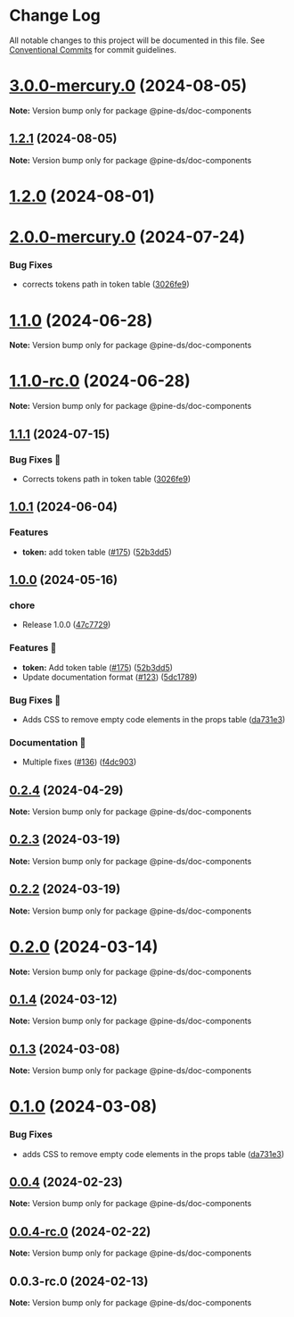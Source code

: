 # Change Log

All notable changes to this project will be documented in this file.
See [Conventional Commits](https://conventionalcommits.org) for commit guidelines.

# [3.0.0-mercury.0](https://github.com/Kajabi/pine/compare/@pine-ds/doc-components@1.2.1...@pine-ds/doc-components@3.0.0-mercury.0) (2024-08-05)

**Note:** Version bump only for package @pine-ds/doc-components





## [1.2.1](https://github.com/Kajabi/pine/compare/@pine-ds/doc-components@1.2.0...@pine-ds/doc-components@1.2.1) (2024-08-05)

**Note:** Version bump only for package @pine-ds/doc-components





# [1.2.0](https://github.com/Kajabi/pine/compare/@pine-ds/doc-components@1.1.0...@pine-ds/doc-components@1.2.0) (2024-08-01)
# [2.0.0-mercury.0](https://github.com/Kajabi/pine/compare/@pine-ds/doc-components@1.1.0...@pine-ds/doc-components@2.0.0-mercury.0) (2024-07-24)


### Bug Fixes

* corrects tokens path in token table ([3026fe9](https://github.com/Kajabi/pine/commit/3026fe97922a0ddf3e4a2d8f30765ee3ac3b2911))





# [1.1.0](https://github.com/Kajabi/pine/compare/@pine-ds/doc-components@1.0.1...@pine-ds/doc-components@1.1.0) (2024-06-28)

**Note:** Version bump only for package @pine-ds/doc-components





# [1.1.0-rc.0](https://github.com/Kajabi/pine/compare/@pine-ds/doc-components@1.0.1...@pine-ds/doc-components@1.1.0-rc.0) (2024-06-28)

**Note:** Version bump only for package @pine-ds/doc-components





## [1.1.1](https://github.com/Kajabi/pine/compare/doc-components-v1.1.0...doc-components-v1.1.1) (2024-07-15)


### Bug Fixes 🐛

* Corrects tokens path in token table ([3026fe9](https://github.com/Kajabi/pine/commit/3026fe97922a0ddf3e4a2d8f30765ee3ac3b2911))

## [1.0.1](https://github.com/Kajabi/pine/compare/@pine-ds/doc-components@0.2.4...@pine-ds/doc-components@1.0.1) (2024-06-04)


### Features

* **token:** add token table ([#175](https://github.com/Kajabi/pine/issues/175)) ([52b3dd5](https://github.com/Kajabi/pine/commit/52b3dd59e9086f5f22f4de66e848a21bef59d456))





## [1.0.0](https://github.com/Kajabi/pine/compare/doc-components-v0.2.4...doc-components-v1.0.0) (2024-05-16)


### chore

* Release 1.0.0 ([47c7729](https://github.com/Kajabi/pine/commit/47c7729d66ebcfddfccc0008f83d52f161a2c5d7))


### Features 🚀

* **token:** Add token table ([#175](https://github.com/Kajabi/pine/issues/175)) ([52b3dd5](https://github.com/Kajabi/pine/commit/52b3dd59e9086f5f22f4de66e848a21bef59d456))
* Update documentation format ([#123](https://github.com/Kajabi/pine/issues/123)) ([5dc1789](https://github.com/Kajabi/pine/commit/5dc17892e78b6fae345e1735918b75e0427f3234))


### Bug Fixes 🐛

* Adds CSS to remove empty code elements in the props table ([da731e3](https://github.com/Kajabi/pine/commit/da731e3484395f16419bdc864f1d2dd9900a8fae))


### Documentation 📄

* Multiple fixes ([#136](https://github.com/Kajabi/pine/issues/136)) ([f4dc903](https://github.com/Kajabi/pine/commit/f4dc903bcf24c21b1c5f9786b0a08cb5d3c51e9b))

## [0.2.4](https://github.com/Kajabi/pine/compare/@pine-ds/doc-components@0.2.3...@pine-ds/doc-components@0.2.4) (2024-04-29)

**Note:** Version bump only for package @pine-ds/doc-components





## [0.2.3](https://github.com/Kajabi/pine/compare/@pine-ds/doc-components@0.2.2...@pine-ds/doc-components@0.2.3) (2024-03-19)

**Note:** Version bump only for package @pine-ds/doc-components





## [0.2.2](https://github.com/Kajabi/pine/compare/@pine-ds/doc-components@0.2.0...@pine-ds/doc-components@0.2.2) (2024-03-19)

**Note:** Version bump only for package @pine-ds/doc-components





# [0.2.0](https://github.com/Kajabi/pine/compare/@pine-ds/doc-components@0.1.4...@pine-ds/doc-components@0.2.0) (2024-03-14)

**Note:** Version bump only for package @pine-ds/doc-components





## [0.1.4](https://github.com/Kajabi/pine/compare/@pine-ds/doc-components@0.1.3...@pine-ds/doc-components@0.1.4) (2024-03-12)

**Note:** Version bump only for package @pine-ds/doc-components





## [0.1.3](https://github.com/Kajabi/pine/compare/@pine-ds/doc-components@0.1.0...@pine-ds/doc-components@0.1.3) (2024-03-08)

**Note:** Version bump only for package @pine-ds/doc-components





# [0.1.0](https://github.com/Kajabi/pine/compare/@pine-ds/doc-components@0.0.4...@pine-ds/doc-components@0.1.0) (2024-03-08)


### Bug Fixes

* adds CSS to remove empty code elements in the props table ([da731e3](https://github.com/Kajabi/pine/commit/da731e3484395f16419bdc864f1d2dd9900a8fae))





## [0.0.4](https://github.com/Kajabi/pine/compare/@pine-ds/doc-components@0.0.4-rc.0...@pine-ds/doc-components@0.0.4) (2024-02-23)

**Note:** Version bump only for package @pine-ds/doc-components





## [0.0.4-rc.0](https://github.com/Kajabi/pine/compare/@pine-ds/doc-components@0.0.3-rc.0...@pine-ds/doc-components@0.0.4-rc.0) (2024-02-22)

**Note:** Version bump only for package @pine-ds/doc-components





## 0.0.3-rc.0 (2024-02-13)

**Note:** Version bump only for package @pine-ds/doc-components
